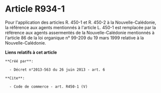 # Article R934-1

Pour l'application des articles R. 450-1 et R. 450-2 à la Nouvelle-Calédonie, la référence aux agents mentionnés à l'article
L. 450-1 est remplacée par la référence aux agents assermentés de la Nouvelle-Calédonie mentionnés à l'article 86 de la loi
organique n° 99-209 du 19 mars 1999 relative à la Nouvelle-Calédonie.

**Liens relatifs à cet article**

	**Créé par**:

	  - Décret n°2013-563 du 26 juin 2013 - art. 6

	**Cite**:

	  - Code de commerce - art. R450-1 (V)
